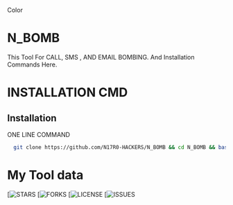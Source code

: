 Color
# N_BOMB

This Tool For CALL, SMS , AND EMAIL BOMBING. And Installation Commands Here.
# INSTALLATION CMD

## Installation
ONE LINE COMMAND

```bash
  git clone https://github.com/N17R0-HACKERS/N_BOMB && cd N_BOMB && bash setup 
```


# My Tool data 
[![STARS](https://img.shields.io/github/stars/N17R0-HACKERS/N_BOMB/)
[![FORKS](https://img.shields.io/github/forks/N17R0-HACKERS/N_BOMB/)
[![LICENSE](https://img.shields.io/github/license/N17R0-HACKERS/N_BOMB/)
[![ISSUES](https://img.shields.io/github/issues/N17R0-HACKERS/N_BOMB/)

